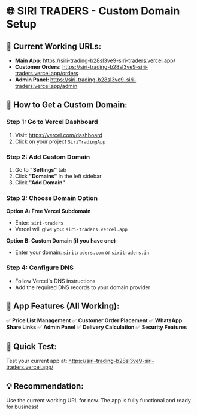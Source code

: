 # 🌐 SIRI TRADERS - Custom Domain Setup

## 🚀 **Current Working URLs:**
- **Main App:** https://siri-trading-b28sl3ve9-siri-traders.vercel.app/
- **Customer Orders:** https://siri-trading-b28sl3ve9-siri-traders.vercel.app/orders
- **Admin Panel:** https://siri-trading-b28sl3ve9-siri-traders.vercel.app/admin

## 🔧 **How to Get a Custom Domain:**

### **Step 1: Go to Vercel Dashboard**
1. Visit: https://vercel.com/dashboard
2. Click on your project `SiriTradingApp`

### **Step 2: Add Custom Domain**
1. Go to **"Settings"** tab
2. Click **"Domains"** in the left sidebar
3. Click **"Add Domain"**

### **Step 3: Choose Domain Option**
**Option A: Free Vercel Subdomain**
- Enter: `siri-traders`
- Vercel will give you: `siri-traders.vercel.app`

**Option B: Custom Domain (if you have one)**
- Enter your domain: `siritraders.com` or `siritraders.in`

### **Step 4: Configure DNS**
- Follow Vercel's DNS instructions
- Add the required DNS records to your domain provider

## 📱 **App Features (All Working):**
✅ **Price List Management**
✅ **Customer Order Placement**
✅ **WhatsApp Share Links**
✅ **Admin Panel**
✅ **Delivery Calculation**
✅ **Security Features**

## 🎯 **Quick Test:**
Test your current app at: https://siri-trading-b28sl3ve9-siri-traders.vercel.app/

## 💡 **Recommendation:**
Use the current working URL for now. The app is fully functional and ready for business! 